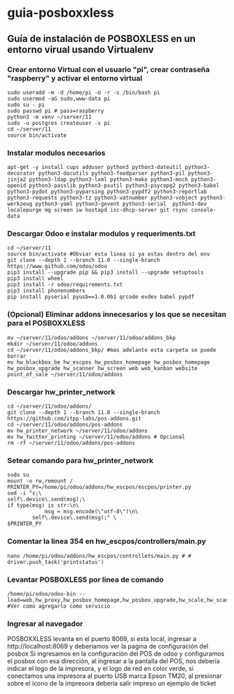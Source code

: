 # guia-posboxxless

## Guía de instalación de POSBOXLESS en un entorno virual usando Virtualenv

### Crear entorno Virtual con el usuario "pi", crear contraseña "raspberry" y activar el entorno virtual

	sudo useradd -m -d /home/pi -U -r -s /bin/bash pi
	sudo usermod -aG sudo,www-data pi
	sudo su - pi
	sudo passwd pi # pass=raspberry
	python3 -m venv ~/server/11
	sudo -u postgres createuser -s pi
	cd ~/server/11
	source bin/activate

### Instalar modulos necesarios

	apt-get -y install cups adduser python3 python3-dateutil python3-decorator python3-docutils python3-feedparser python3-pil python3-jinja2 python3-ldap python3-lxml python3-mako python3-mock python3-openid python3-passlib python3-psutil python3-psycopg2 python3-babel python3-pydot python3-pyparsing python3-pypdf2 python3-reportlab python3-requests python3-tz python3-vatnumber python3-vobject python3-werkzeug python3-yaml python3-gevent python3-serial  python3-dev localepurge mg screen iw hostapd isc-dhcp-server git rsync console-data

### Descargar Odoo e instalar modulos y requeriments.txt

	cd ~/server/11
	source bin/activate #Obviar esta linea si ya estas dentro del env
	git clone --depth 1 --branch 11.0 --single-branch https://www.github.com/odoo/odoo
	pip3 install --upgrade pip && pip3 install --upgrade setuptools
	pip3 install wheel 
	pip3 install -r odoo/requirements.txt
	pip3 install phonenumbers
	pip install pyserial pyusb==1.0.0b1 qrcode evdev babel pypdf

### (Opcional) Eliminar addons innecesarios y los que se necesitan para el POSBOXXLESS
	mv ~/server/11/odoo/addons ~/server/11/odoo/addons_bkp
	mkdir ~/server/11/odoo/addons
	cd ~/server/11/odoo/addons_bkp/ #mas adelante esta carpeta se puede borrar
	mv hw_blackbox_be hw_escpos hw_posbox_homepage hw_posbox_homepage hw_posbox_upgrade hw_scanner hw_screen web web_kanban website point_of_sale ~/server/11/odoo/addons

### Descargar hw_printer_network
	cd ~/server/11/odoo/addons/
	git clone --depth 1 --branch 11.0 --single-branch https://github.com/itpp-labs/pos-addons.git
	cd ~/server/11/odoo/addons/pos-addons
	mv hw_printer_network ~/server/11/odoo/addons
	mv hw_twitter_printing ~/server/11/odoo/addons # Opcional
	rm -rf ~/server/11/odoo/addons/pos-addons

### Setear comando para hw_printer_network
	sudo su
	mount -o rw,remount /
	PRINTER_PY=/home/pi/odoo/addons/hw_escpos/escpos/printer.py
	sed -i "s;\
	self\.device\.send(msg);\
	if type(msg) is str:\n\
    	        msg = msg.encode(\"utf-8\")\n\
        	self\.device\.send(msg);" \
	$PRINTER_PY
### Comentar la linea 354 en hw_escpos/controllers/main.py
	nano /home/pi/odoo/addons/hw_escpos/controllets/main.py # # driver.push_task('printstatus')

### Levantar POSBOXLESS por linea de comando
	/home/pi/odoo/odoo-bin --load=web,hw_proxy,hw_posbox_homepage,hw_posbox_upgrade,hw_scale,hw_scanner,hw_escpos,hw_printer_network #Ver como agregarlo como servicio

### Ingresar al navegador
POSBOXXLESS levanta en el puerto 8069, si esta local, ingresar a http://localhost:8069 y deberiamos ver la pagina de configuración del posbox
Si ingresamos en la configuración del POS de odoo y configuramos el posbox con esa dirección, al ingresar a la pantalla del POS, nos debería indicar el logo de la impresora, y el logo de red en color verde, si conectamos una impresora al puerto USB marca Epson TM20, al presionar sobre el icono de la impresora deberia salir impreso un ejemplo de ticket


